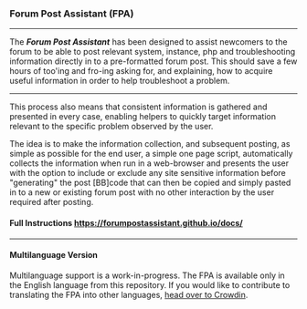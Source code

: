 ### Forum Post Assistant (FPA)
***
The **_Forum Post Assistant_** has been designed to assist newcomers to the forum to be able to post relevant system, instance, php and troubleshooting information directly in to a pre-formatted forum post. This should save a few hours of too'ing and fro-ing asking for, and explaining, how to acquire useful information in order to help troubleshoot a problem.
***
This process also means that consistent information is gathered and presented in every case, enabling helpers to quickly target information relevant to the specific problem observed by the user.

The idea is to make the information collection, and subsequent posting, as simple as possible for the end user, a simple one page script, automatically collects the information when run in a web-browser and presents the user with the option to include or exclude any site sensitive information before "generating" the post [BB]code that can then be copied and simply pasted in to a new or existing forum post with no other interaction by the user required after posting.

#### Full Instructions https://forumpostassistant.github.io/docs/
***


#### Multilanguage Version

Multilanguage support is a work-in-progress.  The FPA is available only in the English language from this repository.  If you would like to contribute to translating the FPA into other languages, 
<a target="_blank" href="https://crowdin.com/project/miscelleanous" 
title="See more information ">head over to Crowdin</a>.
